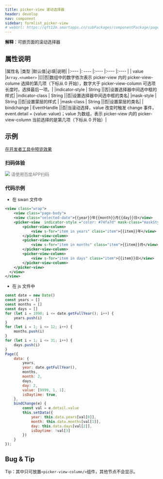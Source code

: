 ```yaml
---
title: picker-view 滚动选择器
header: develop
nav: component
sidebar: formlist_picker-view
# webUrl: https://qft12m.smartapps.cn/subPackages/componentPackage/pages/picker-view/picker-view
---
```

 

**解释**：可嵌页面的滚动选择器

##  属性说明 

|属性名 |类型  |默认值|必填|说明|
|:---- |: ---- |:---- |:---- |:---- |
| value |`Array.<number>` |[]|否|数组中的数字依次表示 picker-view 内的 picker-view-colume 选择的第几项（下标从 0 开始），数字大于 picker-view-column 可选项长度时，选择最后一项。|
|indicator-style | String ||否|设置选择器中间选中框的样式|
|indicator-class | String ||否|设置选择器中间选中框的类名|
|mask-style | String ||否|设置蒙层的样式 |
|mask-class | String ||否|设置蒙层的类名|
| bindchange | EventHandle ||否|当滚动选择，value 改变时触发 change 事件，event.detail = {value: value}；value 为数组，表示 picker-view 内的 picker-view-column 当前选择的是第几项（下标从 0 开始）|


## 示例

<a href="swanide://fragment/8625f259847325d9dc3fd74a91e61e2c1577360625726" title="在开发者工具中预览效果" target="_self">在开发者工具中预览效果</a>

### 扫码体验

<div class='scan-code-container'>
    <img src="https://b.bdstatic.com/miniapp/assets/images/doc_demo/picker-view.png" class="demo-qrcode-image" />
    <font color=#777 12px>请使用百度APP扫码</font>
</div>


 

###  代码示例 

* 在 swan 文件中
```xml
<view class="wrap">
    <view class="page-body">
    <view class="selected-date">{{year}}年{{month}}月{{day}}日</view>
    <picker-view  indicator-style ="color: #74fa7d" mask-class="maskStyle" style="width: 100%; height: 300px;" value="{{value}}" bindchange="bindChange">
        <picker-view-column>
            <view s-for="item in years" class="item">{{item}}年</view>
        </picker-view-column>
        <picker-view-column>
            <view s-for="item in months" class="item">{{item}}月</view>
        </picker-view-column>
        <picker-view-column>
            <view s-for="item in days" class="item">{{item}}日</view>
        </picker-view-column>
    </picker-view>
  </view>
</view>
```
* 在 js 文件中
```js
const date = new Date()
const years = []
const months = []
const days = []
for (let i = 1990; i <= date.getFullYear(); i++) {
    years.push(i)
}
for (let i = 1; i <= 12; i++) {
    months.push(i)
}
for (let i = 1; i <= 31; i++) {
    days.push(i)
}
Page({
    data: {
        years,
        year: date.getFullYear(),
        months,
        month: 2,
        days,
        day: 2,
        value: [9999, 1, 1],
        isDaytime: true,
    },
    bindChange(e) {
        const val = e.detail.value
        this.setData({
            year: this.data.years[val[0]],
            month: this.data.months[val[1]],
            day: this.data.days[val[2]],
            isDaytime: !val[3]
        })
    }
});
```

##  Bug & Tip 

Tip：其中只可放置`<picker-view-column/>`组件，其他节点不会显示。
